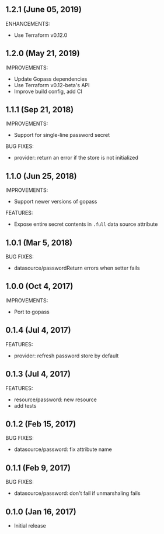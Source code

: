 ## 1.2.1 (June 05, 2019)

ENHANCEMENTS:

* Use Terraform v0.12.0

## 1.2.0 (May 21, 2019)

IMPROVEMENTS:

* Update Gopass dependencies
* Use Terraform v0.12-beta's API
* Improve build config, add CI

## 1.1.1 (Sep 21, 2018)

IMPROVEMENTS:

* Support for single-line password secret

BUG FIXES:

* provider: return an error if the store is not initialized

## 1.1.0 (Jun 25, 2018)

IMPROVEMENTS:

* Support newer versions of gopass

FEATURES:

* Expose entire secret contents in `.full` data source attribute

## 1.0.1 (Mar 5, 2018)

BUG FIXES:

* datasource/passwordReturn errors when setter fails

## 1.0.0 (Oct 4, 2017)

IMPROVEMENTS:

* Port to gopass

## 0.1.4 (Jul 4, 2017)

FEATURES:

* provider: refresh password store by default

## 0.1.3 (Jul 4, 2017)

FEATURES:

* resource/password: new resource
* add tests

## 0.1.2 (Feb 15, 2017)

BUG FIXES:

* datasource/password: fix attribute name

## 0.1.1 (Feb 9, 2017)

BUG FIXES:

* datasource/password: don't fail if unmarshaling fails

## 0.1.0 (Jan 16, 2017)

* Initial release
